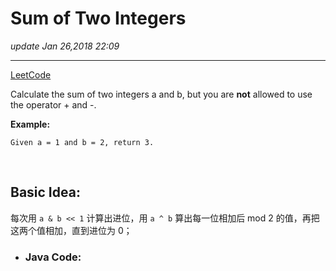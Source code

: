 # Sum of Two Integers 
_update Jan 26,2018  22:09_

---
[LeetCode](https://leetcode.com/problems/sum-of-two-integers/description/) 

Calculate the sum of two integers a and b, but you are **not** allowed to use the operator + and -.

**Example:**
    
    Given a = 1 and b = 2, return 3.
    
<br>

## Basic Idea:
每次用 `a & b << 1` 计算出进位，用 `a ^ b` 算出每一位相加后 mod 2 的值，再把这两个值相加，直到进位为 0；

* ### Java Code:
```java
